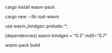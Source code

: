 cargo install wasm-pack

cargo new --lib rust-wasm

use wasm_bindgen::prelude::*;

[dependencies]
wasm-bindgen = "0.2"
md5="0.7"


wasm-pack build